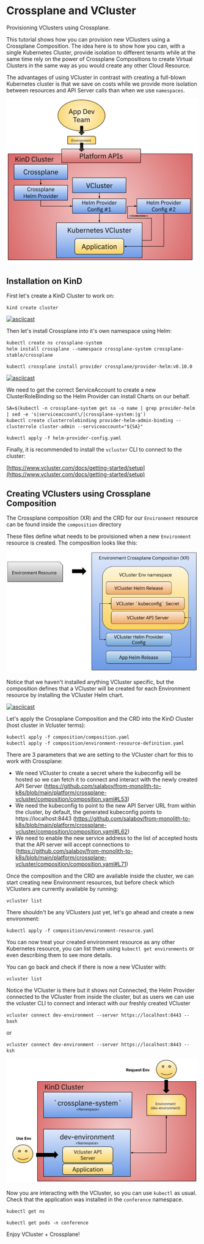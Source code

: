 # Crossplane and VCluster

Provisioning VClusters using Crossplane.

This tutorial shows how you can provision new VClusters using a Crossplane Composition. The idea here is to show how you can, with a single Kubernetes Cluster, provide isolation to different tenants while at the same time rely on the power of Crossplane Compositions to create Virtual Clusters in the same way as you would create any other Cloud Resource. 

The advantages of using VCluster in contrast with creating a full-blown Kubernetes cluster is that we save on costs while we provide more isolation between resources and API Server calls than when we use `namespaces`. 

![Platform](platform-vcluster-App.png)


## Installation on KinD

First let's create a KinD Cluster to work on:

```
kind create cluster
```

[![asciicast](https://asciinema.org/a/VldhoqqnU2BRXKihK1GJ6EHkH.svg)](https://asciinema.org/a/VldhoqqnU2BRXKihK1GJ6EHkH)

Then let's install Crossplane into it's own namespace using Helm: 


```
kubectl create ns crossplane-system
helm install crossplane --namespace crossplane-system crossplane-stable/crossplane
```

```
kubectl crossplane install provider crossplane/provider-helm:v0.10.0
```

[![asciicast](https://asciinema.org/a/bG69V2xkcPMiJdGLeoLq79eEp.svg)](https://asciinema.org/a/bG69V2xkcPMiJdGLeoLq79eEp)


We need to get the correct ServiceAccount to create a new ClusterRoleBinding so the Helm Provider can install Charts on our behalf. 

```
SA=$(kubectl -n crossplane-system get sa -o name | grep provider-helm | sed -e 's|serviceaccount\/|crossplane-system:|g')
kubectl create clusterrolebinding provider-helm-admin-binding --clusterrole cluster-admin --serviceaccount="${SA}"
```

```
kubectl apply -f helm-provider-config.yaml
```

Finally, it is recommended to install the `vcluster` CLI to connect to the cluster: 

[https://www.vcluster.com/docs/getting-started/setup](https://www.vcluster.com/docs/getting-started/setup)


## Creating VClusters using Crossplane Composition

The Crossplane composition (XR) and the CRD for our `Environment` resource can be found inside the `composition` directory

These files define what needs to be provisioned when a new `Environment` resource is created.
The composition looks like this: 

![environment-vcluster-composition](environment-vcluster-composition.png)

Notice that we haven't installed anything VCluster specific, but the composition defines that a VCluster will be created for each Environment resource by installing the VCluster Helm chart. 

[![asciicast](https://asciinema.org/a/2RnKV13gTQI1i4w1FwxSBvho7.svg)](https://asciinema.org/a/2RnKV13gTQI1i4w1FwxSBvho7)

Let's apply the Crossplane Composition and the CRD into the KinD Cluster (host cluster in Vcluster terms):
```
kubectl apply -f composition/composition.yaml
kubectl apply -f composition/environment-resource-definition.yaml
```

There are 3 parameters that we are setting to the VCluster chart for this to work with Crossplane:
- We need VCluster to create a secret where the kubeconfig will be hosted so we can fetch it to connect and interact with the newly created API Server (https://github.com/salaboy/from-monolith-to-k8s/blob/main/platform/crossplane-vcluster/composition/composition.yaml#L53)
- We need the kubeconfig to point to the new API Server URL from within the cluster, by default, the generated kubeconfig points to https://localhost:8443 (https://github.com/salaboy/from-monolith-to-k8s/blob/main/platform/crossplane-vcluster/composition/composition.yaml#L62)
- We need to enable the new service address to the list of accepted hosts that the API server will accept connections to (https://github.com/salaboy/from-monolith-to-k8s/blob/main/platform/crossplane-vcluster/composition/composition.yaml#L71)

Once the composition and the CRD are available inside the cluster, we can start creating new Environment resources, but before check which VClusters are currently available by running: 

```
vcluster list
```

There shouldn't be any VClusters just yet, let's go ahead and create a new environment:

```
kubectl apply -f composition/environment-resource.yaml
```

You can now treat your created environment resource as any other Kubernetes resource, you can list them using `kubectl get environments` or even describing them to see more details. 


You can go back and check if there is now a new VCluster with:

```
vcluster list 
```

Notice the VCluster is there but it shows not Connected, the Helm Provider connected to the VCluster from inside the cluster, but as users we can use the vcluster CLI to connect and interact with our freshly created VCluster 


```
vcluster connect dev-environment --server https://localhost:8443 -- bash
```
or

```
vcluster connect dev-environment --server https://localhost:8443 -- ksh
```

![result](result.png)

Now you are interacting with the VCluster, so you can use `kubectl` as usual. Check that the application was installed in the `conference` namespace.

```
kubectl get ns
```

```
kubectl get pods -n conference
```

Enjoy VCluster + Crossplane! 
